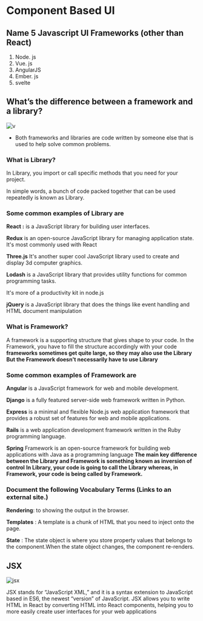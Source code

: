 # Component Based UI

## Name 5 Javascript UI Frameworks (other than React)

1. Node. js
2. Vue. js
3. AngularJS
4. Ember. js
5. svelte

## What’s the difference between a framework and a library?

![v](https://i.ytimg.com/vi/D_MO9vIRBcA/hqdefault.jpg)

* Both frameworks and libraries are code written by someone else that is used to help solve common problems.

### What is Library?

In Library, you import or call specific methods that you need for your project.

In simple words, a bunch of code packed together that can be used repeatedly is known as Library.

### Some common examples of Library are

**React :** is a JavaScript library for building user interfaces.

**Redux**  is an open-source JavaScript library for managing application state.
It's most commonly used with React

**Three.js** It's another super cool JavaScript library used to create and display 3d computer graphics.

**Lodash** is a JavaScript library that provides utility functions for common programming tasks.

It's more of a productivity kit in node.js

**jQuery** is a JavaScript library that does the things like event handling and HTML document manipulation

### What is Framework?

A framework is a supporting structure that gives shape to your code.
In the Framework, you have to fill the structure accordingly with your code
**frameworks sometimes get quite large, so they may also use the Library But the Framework doesn't necessarily have to use Library**

### Some common examples of Framework are

**Angular** is a JavaScript framework for web and mobile development.

**Django** is a fully featured server-side web framework written in
Python.

**Express**  is a minimal and flexible Node.js web application framework that provides a robust set of features for web and mobile applications.

**Rails** is a web application development framework written in the Ruby programming language.

**Spring** Framework is an open-source framework for building web applications with Java as a programming language
**The main key difference between the Library and Framework is something known as inversion of control**
**In Library, your code is going to call the Library whereas, in Framework, your code is being called by Framework.**

### Document the following Vocabulary Terms (Links to an external site.)

**Rendering**: to showing the output in the browser.

**Templates** : A template is a chunk of HTML that you need to inject onto the page.

**State** : The state object is where you store property values that belongs to the component.When the state object changes, the component re-renders.

## JSX

![jsx](https://miro.medium.com/max/1400/1*wQxgEiVsgG0o7ti45WuFTQ.png)

JSX stands for “JavaScript XML,” and it is a syntax extension to JavaScript based in ES6, the newest “version” of JavaScript. JSX allows you to write HTML in React by converting HTML into React components, helping you to more easily create user interfaces for your web applications
